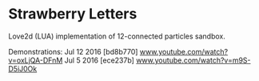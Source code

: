 # Strawberry Letters
Love2d (LUA) implementation of 12-connected particles sandbox.

Demonstrations:
Jul 12 2016 [bd8b770] www.youtube.com/watch?v=oxLjQA-DFnM
Jul  5 2016 [ece237b] www.youtube.com/watch?v=m9S-D5iJ0Ok

